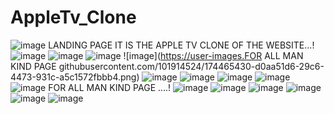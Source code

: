 # AppleTv_Clone
![image](https://user-images.githubusercontent.com/101914524/174465367-798f7821-f20e-448f-8dff-a4cb6d7b671f.png)
LANDING PAGE 
IT IS THE APPLE TV CLONE OF THE WEBSITE...!
![image](https://user-images.githubusercontent.com/101914524/174465411-bffb31e9-32c1-472b-a049-562181b972c3.png)
![image](https://user-images.githubusercontent.com/101914524/174465417-088b8fd5-0796-4e84-97e6-30260b9fb48a.png)
![image](https://user-images.githubusercontent.com/101914524/174465420-df768407-c45a-4ed7-ba13-7dd82c748450.png)
![image](https://user-images.FOR ALL MAN KIND PAGE githubusercontent.com/101914524/174465430-d0aa51d6-29c6-4473-931c-a5c1572fbbb4.png)
![image](https://user-images.githubusercontent.com/101914524/174465434-5cf83057-13b1-4f77-9a07-77aeba75847d.png)
![image](https://user-images.githubusercontent.com/101914524/174465439-45c6a8f6-1ea4-4790-9ecc-7f1a2246ded9.png)
![image](https://user-images.githubusercontent.com/101914524/174465445-6bd7096d-71a1-4113-8596-3ebf7a2aa48c.png)
![image](https://user-images.githubusercontent.com/101914524/174465450-f0a2fd3d-95f1-4438-a256-7597bfe006c4.png)
![image](https://user-images.githubusercontent.com/101914524/174465454-de0cdc12-b239-48b6-a3b7-863cca8ee011.png)
FOR ALL MAN KIND PAGE ....!
![image](https://user-images.githubusercontent.com/101914524/174465474-ab486280-5ae5-483c-87b9-d98e53211bbb.png)
![image](https://user-images.githubusercontent.com/101914524/174465477-dc105c3c-4bb8-4185-95dd-822f57bc68e6.png)
![image](https://user-images.githubusercontent.com/101914524/174465481-737de974-7760-4fc9-82f2-5dabada372c9.png)
![image](https://user-images.githubusercontent.com/101914524/174465486-143123ad-8a54-4abc-8aae-6d65f283beab.png)
![image](https://user-images.githubusercontent.com/101914524/174465492-0bb45c94-2c33-45d3-ad80-634295cf94c7.png)
![image](https://user-images.githubusercontent.com/101914524/174465507-4e306bab-d121-4e18-9144-953246ea15ee.png)
